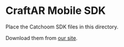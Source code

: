 
# CraftAR Mobile SDK

Place the Catchoom SDK files in this directory.

Download them from [our site](http://catchoom.com/documentation/sdk/?utm_source=ios-sdk&utm_medium=xcode-linker-error-message&utm_campaign=sdk-examples).